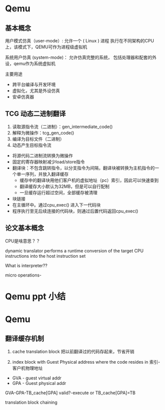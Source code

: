 # Qemu

## 基本概念

用户模式仿真（user-mode）: 允许一个 ( Linux ) 进程 执行在不同架构的CPU上，该模式下，QEMU可作为进程级虚拟机

系统用户仿真 (system-mode)： 允许仿真完整的系统， 包括处理器和配套的外设，qemu作为系统虚拟机



主要用途

- 跨平台编译与开发环境
- 虚拟化，尤其是外设仿真
- 安卓仿真器

## TCG 动态二进制翻译

1. 读取源指令流（二进制）：gen_intermediate_code()
2. 解释为微操作：tcg_gen_code()
3. 编译为目标文件（二进制）
4. 动态产生目标指令流



- 将源代码二进制流转换为微操作
- 固定的寄存器映射减少load/store指令
- 翻译块：不包含跳转指令，以分支指令为间隔，翻译块被转换为主机指令的一个单一序列，并放入翻译缓存
  - 缓存中的翻译块用他们客户机的虚拟地址（pc）索引，因此可以快速查到
  - 翻译缓存大小默认为32MB，但是可以自行配制
  - 一旦缓存运行超过空间，全部缓存被清理
- 块链接
- 在主循环中。通过cpu_exec() 进入下一代码块
- 程序执行至无后续连接的代码块，则通过后置代码返回cpu_exec()



## 论文基本概念

CPU是啥意思？？

dynamic translator performs a runtime conversion of the target CPU instructions into the host instruction set



What is interpreter??





micro operations-







# Qemu ppt 小结

# Qemu

## 翻译缓存机制

1. cache translation block 把以前翻译过的代码存起来，节省开销

2. index block with Guest Physical address where the code resides in 索引-客户机物理地址

- GVA - guest virtual addr
- GPA - Guest physical addr

GVA-GPA-TB_cache[GPA] valid?-execute or TB_cache[GPA]=TB



translation block chaining

